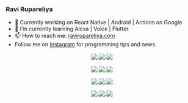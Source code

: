 ### Ravi Rupareliya

- 🔭 Currently working on React Native | Android | Actions on Google
- 🌱 I’m currently learning Alexa | Voice | Flutter
- 📫 How to reach me: [ravirupareliya.com](https://ravirupareliya.com)
- Follow me on [Instagram](https://www.instagram.com/ravi.rupareliya/) for programming tips and news.

<a href="https://www.instagram.com/ravi.rupareliya/" target="_blank">
<!-- insta-feed:START-->
<p align="center">
<img align="center" src=https://scontent-atl3-1.cdninstagram.com/v/t51.2885-15/e35/s150x150/122425343_1572645589603046_1626634953961554534_n.jpg?_nc_ht=scontent-atl3-1.cdninstagram.com&_nc_cat=102&_nc_ohc=z1P_KPI0XtMAX828WlI&_nc_tp=15&oh=01ee2000146aeaad9392aef422a31478&oe=5FD3D1C1 />
<img align="center" src=https://scontent-atl3-1.cdninstagram.com/v/t51.2885-15/e35/s150x150/119738360_171946631175661_8308691936849414239_n.jpg?_nc_ht=scontent-atl3-1.cdninstagram.com&_nc_cat=101&_nc_ohc=j9NlAC5O1zYAX9VwD9B&_nc_tp=15&oh=aaed73eaca7c70e5123ed1f0f137c1af&oe=5FD6C25D />
<img align="center" src=https://scontent-atl3-1.cdninstagram.com/v/t51.2885-15/e35/s150x150/119471335_3325605627530848_5783608158621298966_n.jpg?_nc_ht=scontent-atl3-1.cdninstagram.com&_nc_cat=104&_nc_ohc=clKEXOOkw-gAX92pezp&_nc_tp=15&oh=7756975ff0c266990c2320cb35e3ae58&oe=5FD73F01 />
</p>
<p align="center">
<img align="center" src=https://scontent-atl3-1.cdninstagram.com/v/t51.2885-15/e35/s150x150/118735524_155532192843864_2438830621806811548_n.jpg?_nc_ht=scontent-atl3-1.cdninstagram.com&_nc_cat=100&_nc_ohc=_jfuiHztTWIAX_IPVTr&_nc_tp=15&oh=4da1a7542d52aef6ec0affaee2918969&oe=5FD50B6E />
<img align="center" src=https://scontent-atl3-1.cdninstagram.com/v/t51.2885-15/e35/s150x150/118358282_793232521422249_4194198869826492121_n.jpg?_nc_ht=scontent-atl3-1.cdninstagram.com&_nc_cat=109&_nc_ohc=cu70LtAXs5EAX_9Kwh9&_nc_tp=15&oh=7e11487a2f5d3bcecbeee7e4964073b3&oe=5FD3DC3C />
<img align="center" src=https://scontent-atl3-1.cdninstagram.com/v/t51.2885-15/e35/s150x150/118083536_653646245259286_4437462516989252087_n.jpg?_nc_ht=scontent-atl3-1.cdninstagram.com&_nc_cat=110&_nc_ohc=2GLO0kAXG2sAX-j5cQ5&_nc_tp=15&oh=aebe30f11c0adc9a3f8dc8b65287a9f0&oe=5FD44BDC />
</p>
<p align="center">
<img align="center" src=https://scontent-atl3-1.cdninstagram.com/v/t51.2885-15/e35/s150x150/118175330_604822603490734_6882222491011634628_n.jpg?_nc_ht=scontent-atl3-1.cdninstagram.com&_nc_cat=110&_nc_ohc=Qk4apbj0LNAAX_OmSS8&_nc_tp=15&oh=145b8f40c6126d74cb8e27b663ed6ac1&oe=5FD67577 />
<img align="center" src=https://scontent-atl3-1.cdninstagram.com/v/t51.2885-15/e35/s150x150/117801930_118850686597100_8281062695853943386_n.jpg?_nc_ht=scontent-atl3-1.cdninstagram.com&_nc_cat=108&_nc_ohc=2suv2kgGgZsAX9o83K-&_nc_tp=15&oh=94aebba3a34686c78e6b403d97f15cba&oe=5FD6E740 />
<img align="center" src=https://scontent-atl3-1.cdninstagram.com/v/t51.2885-15/e35/s150x150/117867292_2771207523148452_3241414180657952736_n.jpg?_nc_ht=scontent-atl3-1.cdninstagram.com&_nc_cat=100&_nc_ohc=_mnBhZEp06YAX8Vs93d&_nc_tp=15&oh=f51a52a8b757a3d2fa63f6a12d18b898&oe=5FD67FA1 />
</p>
<p align="center">
<img align="center" src=https://scontent-atl3-1.cdninstagram.com/v/t51.2885-15/e35/s150x150/117931678_793632161399712_7562658963115355616_n.jpg?_nc_ht=scontent-atl3-1.cdninstagram.com&_nc_cat=100&_nc_ohc=W2MUIFIwBEgAX9RNc1t&_nc_tp=15&oh=44055820b17a38febfcb659ce39d3a55&oe=5FD48AB7 />
<img align="center" src=https://scontent-atl3-1.cdninstagram.com/v/t51.2885-15/e35/s150x150/117747115_220949032661980_1081920512424702093_n.jpg?_nc_ht=scontent-atl3-1.cdninstagram.com&_nc_cat=104&_nc_ohc=JXIICffRD8EAX_BFDRs&_nc_tp=15&oh=db22496f36335d8851bc9b5ab54b7ce4&oe=5FD5F716 />
<img align="center" src=https://scontent-atl3-1.cdninstagram.com/v/t51.2885-15/e35/s150x150/117564950_167171931547080_7523565149947571776_n.jpg?_nc_ht=scontent-atl3-1.cdninstagram.com&_nc_cat=100&_nc_ohc=WtzLhvXYJ_oAX8WmmUT&_nc_tp=15&oh=7b3e9a76c8116c540af0f79917e358eb&oe=5FD5275D />
</p>

<!-- insta-feed:END-->
</a>
